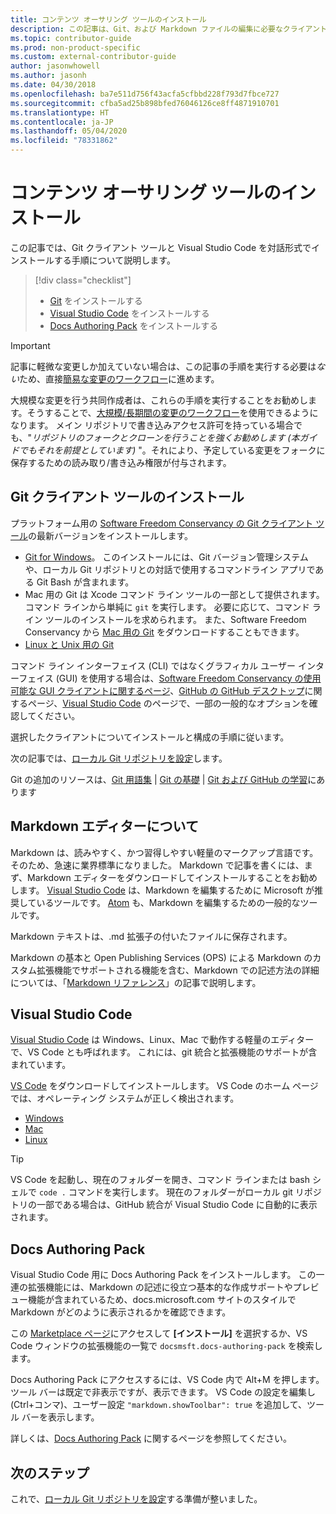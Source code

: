 ```yaml
---
title: コンテンツ オーサリング ツールのインストール
description: この記事は、Git、および Markdown ファイルの編集に必要なクライアント ツールのダウンロードとインストールに役立ちます。
ms.topic: contributor-guide
ms.prod: non-product-specific
ms.custom: external-contributor-guide
author: jasonwhowell
ms.author: jasonh
ms.date: 04/30/2018
ms.openlocfilehash: ba7e511d756f43acfa5cfbbd228f793d7fbce727
ms.sourcegitcommit: cfba5ad25b898bfed76046126ce8ff4871910701
ms.translationtype: HT
ms.contentlocale: ja-JP
ms.lasthandoff: 05/04/2020
ms.locfileid: "78331862"
---
```

# <a name="install-content-authoring-tools"></a>コンテンツ オーサリング ツールのインストール

この記事では、Git クライアント ツールと Visual Studio Code を対話形式でインストールする手順について説明します。
> [!div class="checklist"]
> * [Git](https://git-scm.com/) をインストールする
> * [Visual Studio Code](https://code.visualstudio.com/) をインストールする
> * [Docs Authoring Pack](https://marketplace.visualstudio.com/items?itemName=docsmsft.docs-authoring-pack) をインストールする

>[!IMPORTANT]
> 記事に軽微な変更しか加えていない場合は、この記事の手順を実行する必要は*ない*ため、直接[簡易な変更のワークフロー](index.md#quick-edits-to-existing-documents)に進めます。
>
> 大規模な変更を行う共同作成者は、これらの手順を実行することをお勧めします。そうすることで、[大規模/長期間の変更のワークフロー](how-to-write-workflows-major.md)を使用できるようになります。 メイン リポジトリで書き込みアクセス許可を持っている場合でも、"*リポジトリのフォークとクローンを行うことを強くお勧めします (本ガイドでもそれを前提としています)* "。それにより、予定している変更をフォークに保存するための読み取り/書き込み権限が付与されます。

## <a name="install-git-client-tools"></a>Git クライアント ツールのインストール 

 プラットフォーム用の [Software Freedom Conservancy の Git クライアント ツール](https://git-scm.com/download/)の最新バージョンをインストールします。 

* [Git for Windows](https://git-scm.com/download/win)。 このインストールには、Git バージョン管理システムや、ローカル Git リポジトリとの対話で使用するコマンドライン アプリである Git Bash が含まれます。
* Mac 用の Git は Xcode コマンド ライン ツールの一部として提供されます。 コマンド ラインから単純に `git` を実行します。 必要に応じて、コマンド ライン ツールのインストールを求められます。 また、Software Freedom Conservancy から [Mac 用の Git](https://git-scm.com/download/mac) をダウンロードすることもできます。
* [Linux と Unix 用の Git](https://git-scm.com/download/linux)

コマンド ライン インターフェイス (CLI) ではなくグラフィカル ユーザー インターフェイス (GUI) を使用する場合は、[Software Freedom Conservancy の使用可能な GUI クライアントに関するページ](https://git-scm.com/downloads/guis)、[GitHub の GitHub デスクトップ](https://desktop.github.com/)に関するページ、[Visual Studio Code](https://www.visualstudio.com/products/code-vs.aspx) のページで、一部の一般的なオプションを確認してください。

選択したクライアントについてインストールと構成の手順に従います。

次の記事では、[ローカル Git リポジトリを設定](get-started-setup-local.md)します。

   Git の追加のリソースは、[Git 用語集](https://help.github.com/articles/github-glossary) | [Git の基礎](https://git-scm.com/book/en/v2/Getting-Started-Git-Basics) | [Git および GitHub の学習](https://help.github.com/articles/good-resources-for-learning-git-and-github/)にあります

## <a name="understand-markdown-editors"></a>Markdown エディターについて

Markdown は、読みやすく、かつ習得しやすい軽量のマークアップ言語です。 そのため、急速に業界標準になりました。 Markdown で記事を書くには、まず、Markdown エディターをダウンロードしてインストールすることをお勧めします。  [Visual Studio Code](https://code.visualstudio.com/) は、Markdown を編集するために Microsoft が推奨しているツールです。 [Atom](https://atom.io) も、Markdown を編集するための一般的なツールです。

Markdown テキストは、.md 拡張子の付いたファイルに保存されます。

Markdown の基本と Open Publishing Services (OPS) による Markdown のカスタム拡張機能でサポートされる機能を含む、Markdown での記述方法の詳細については、「[Markdown リファレンス](markdown-reference.md)」の記事で説明します。

## <a name="visual-studio-code"></a>Visual Studio Code

[Visual Studio Code](https://code.visualstudio.com/) は Windows、Linux、Mac で動作する軽量のエディターで、VS Code とも呼ばれます。 これには、git 統合と拡張機能のサポートが含まれています。

[VS Code](https://code.visualstudio.com/) をダウンロードしてインストールします。 VS Code のホーム ページでは、オペレーティング システムが正しく検出されます。

- [Windows](https://code.visualstudio.com/docs/setup/windows)
- [Mac](https://code.visualstudio.com/docs/setup/mac)
- [Linux](https://code.visualstudio.com/docs/setup/linux)

> [!TIP]
> VS Code を起動し、現在のフォルダーを開き、コマンド ラインまたは bash シェルで `code .` コマンドを実行します。 現在のフォルダーがローカル git リポジトリの一部である場合は、GitHub 統合が Visual Studio Code に自動的に表示されます。

## <a name="docs-authoring-pack"></a>Docs Authoring Pack
Visual Studio Code 用に Docs Authoring Pack をインストールします。 この一連の拡張機能には、Markdown の記述に役立つ基本的な作成サポートやプレビュー機能が含まれているため、docs.microsoft.com サイトのスタイルで Markdown がどのように表示されるかを確認できます。

   この [Marketplace ページ](https://marketplace.visualstudio.com/items?itemName=docsmsft.docs-authoring-pack)にアクセスして **[インストール]** を選択するか、VS Code ウィンドウの拡張機能の一覧で `docsmsft.docs-authoring-pack` を検索します。 

   Docs Authoring Pack にアクセスするには、VS Code 内で Alt+M を押します。 ツール バーは既定で非表示ですが、表示できます。 VS Code の設定を編集し (Ctrl+コンマ)、ユーザー設定 `"markdown.showToolbar": true` を追加して、ツール バーを表示します。

   詳しくは、[Docs Authoring Pack](how-to-write-docs-auth-pack.md) に関するページを参照してください。


## <a name="next-steps"></a>次のステップ

これで、[ローカル Git リポジトリを設定](get-started-setup-local.md)する準備が整いました。
